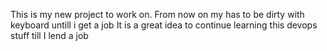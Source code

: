 This is my new project to work on.
From now on my has to be dirty with keyboard untill i get a job
It is a great idea to continue learning this devops stuff till I lend a job
